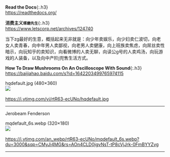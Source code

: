 ```note
```
**Read the Docs**{:.h3}<br>
<https://readthedocs.org/>

**消费主义`琢磨先生`**{:.h3}<br>
<https://www.letscorp.net/archives/124740>

当下zg最好的生意，概括起来无非就是：向少年卖娱乐，向少妇卖仁波切，向老女人卖青春，向中年男人卖鄙视，向老男人卖健康，向上班族卖焦虑，向屌丝卖性暗示，向玩知乎的卖知识，向看微博的人卖无聊，向读公g号的人卖鸡汤，向玩游戏的人装备，以及向中产阶j兜售生活方式。

**How To Draw Mushrooms On An Oscilloscope With Sound**{:.h3}<br>
<https://baijiahao.baidu.com/s?id=1642203499765974115>

hqdefault.jpg (480×360)<br>
<img src="https://slack-imgs.com/?url=https://i.ytimg.com/vi/rtR63-ecUNo/hqdefault.jpg"><br>
<a href="https://i.ytimg.com/vi/rtR63-ecUNo/hqdefault.jpg">
<br>https://i.ytimg.com/vi/rtR63-ecUNo/hqdefault.jpg</a><hr/>

Jerobeam Fenderson

mqdefault_6s.webp (320×180)<br>
<img src="https://slack-imgs.com/?url=https://i.ytimg.com/an_webp/rtR63-ecUNo/mqdefault_6s.webp?du=3000&sqp=CMyJi4MG&rs=AOn4CLD0jgvNsT-tP8cVjJrk-0FmBYYZvg"><br>
<a href="https://i.ytimg.com/an_webp/rtR63-ecUNo/mqdefault_6s.webp?du=3000&sqp=CMyJi4MG&rs=AOn4CLD0jgvNsT-tP8cVjJrk-0FmBYYZvg">
<br>https://i.ytimg.com/an_webp/rtR63-ecUNo/mqdefault_6s.webp?du=3000&sqp=CMyJi4MG&rs=AOn4CLD0jgvNsT-tP8cVjJrk-0FmBYYZvg</a><hr/>
